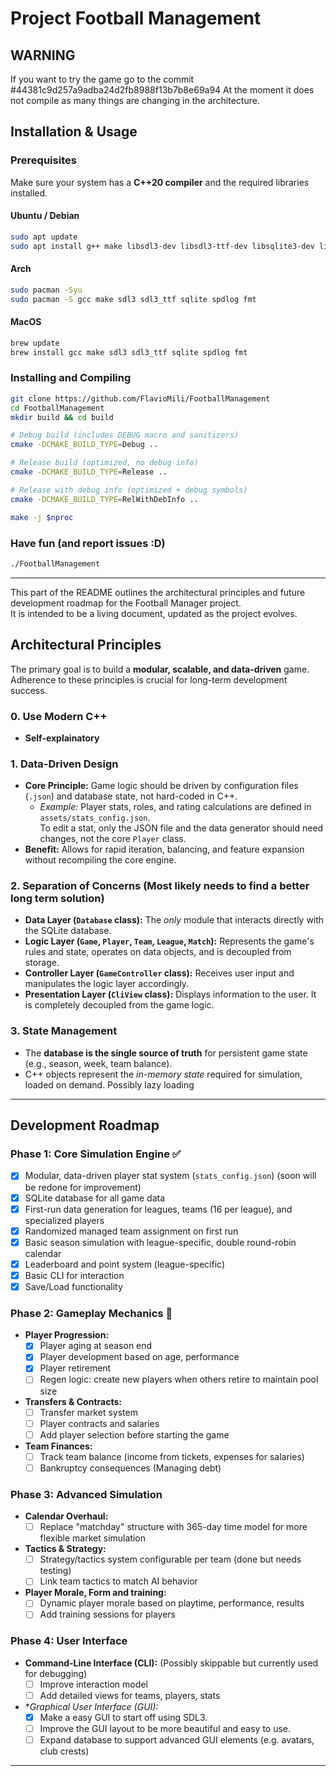 # Project Football Management

## WARNING 
If you want to try the game go to the commit #44381c9d257a9adba24d2fb8988f13b7b8e69a94
At the moment it does not compile as many things are changing in the architecture.


## Installation & Usage

### Prerequisites

Make sure your system has a **C++20 compiler** and the required libraries installed.

#### Ubuntu / Debian
```bash
sudo apt update
sudo apt install g++ make libsdl3-dev libsdl3-ttf-dev libsqlite3-dev libspdlog-dev libfmt-dev
```

#### Arch
```bash
sudo pacman -Syu
sudo pacman -S gcc make sdl3 sdl3_ttf sqlite spdlog fmt
```

#### MacOS 
```bash
brew update
brew install gcc make sdl3 sdl3_ttf sqlite spdlog fmt
```

### Installing and Compiling
```bash 
git clone https://github.com/FlavioMili/FootballManagement
cd FootballManagement
mkdir build && cd build

# Debug build (includes DEBUG macro and sanitizers)
cmake -DCMAKE_BUILD_TYPE=Debug ..

# Release build (optimized, no debug info)
cmake -DCMAKE_BUILD_TYPE=Release ..

# Release with debug info (optimized + debug symbols)
cmake -DCMAKE_BUILD_TYPE=RelWithDebInfo ..

make -j $nproc
```

### Have fun (and report issues :D)
```bash
./FootballManagement
```

---
This part of the README outlines the architectural principles and future development roadmap for the Football Manager project.  
It is intended to be a living document, updated as the project evolves.

## Architectural Principles

The primary goal is to build a **modular, scalable, and data-driven** game.  
Adherence to these principles is crucial for long-term development success.

### 0. Use Modern C++
- **Self-explainatory**

### 1. Data-Driven Design
- **Core Principle:** Game logic should be driven by configuration files (`.json`) and database state, not hard-coded in C++.
  - *Example:* Player stats, roles, and rating calculations are defined in `assets/stats_config.json`.  
    To edit a  stat, only the JSON file and the data generator should need changes, not the core `Player` class.
- **Benefit:** Allows for rapid iteration, balancing, and feature expansion without recompiling the core engine.

### 2. Separation of Concerns (Most likely needs to find a better long term solution)
- **Data Layer (`Database` class):** The *only* module that interacts directly with the SQLite database.
- **Logic Layer (`Game`, `Player`, `Team`, `League`, `Match`):** Represents the game's rules and state, operates on data objects, and is decoupled from storage.
- **Controller Layer (`GameController` class):** Receives user input and manipulates the logic layer accordingly.
- **Presentation Layer (`CliView` class):** Displays information to the user. It is completely decoupled from the game logic.

### 3. State Management
- The **database is the single source of truth** for persistent game state (e.g., season, week, team balance).
- C++ objects represent the *in-memory state* required for simulation, loaded on demand. Possibly lazy loading

---

## Development Roadmap

### Phase 1: Core Simulation Engine ✅
- [x] Modular, data-driven player stat system (`stats_config.json`) (soon will be redone for improvement)
- [x] SQLite database for all game data
- [x] First-run data generation for leagues, teams (16 per league), and specialized players
- [x] Randomized managed team assignment on first run
- [x] Basic season simulation with league-specific, double round-robin calendar
- [x] Leaderboard and point system (league-specific)
- [x] Basic CLI for interaction
- [x] Save/Load functionality

### Phase 2: Gameplay Mechanics 🚧
- **Player Progression:**
  - [x] Player aging at season end
  - [x] Player development based on age, performance
  - [x] Player retirement
  - [ ] Regen logic: create new players when others retire to maintain pool size
- **Transfers & Contracts:**
  - [ ] Transfer market system
  - [ ] Player contracts and salaries
  - [ ] Add player selection before starting the game
- **Team Finances:**
  - [ ] Track team balance (income from tickets, expenses for salaries)
  - [ ] Bankruptcy consequences (Managing debt)

### Phase 3: Advanced Simulation
- **Calendar Overhaul:**
  - [ ] Replace "matchday" structure with 365-day time model for more flexible market simulation
- **Tactics & Strategy:**
  - [ ] Strategy/tactics system configurable per team (done but needs testing)
  - [ ] Link team tactics to match AI behavior
- **Player Morale, Form and training:**
  - [ ] Dynamic player morale based on playtime, performance, results
  - [ ] Add training sessions for players
 
### Phase 4: User Interface
- **Command-Line Interface (CLI):** (Possibly skippable but currently used for debugging)
  - [ ] Improve interaction model
  - [ ] Add detailed views for teams, players, stats
- **Graphical User Interface (GUI):*
  - [x] Make a easy GUI to start off using SDL3.
  - [ ] Improve the GUI layout to be more beautiful and easy to use.
  - [ ] Expand database to support advanced GUI elements (e.g. avatars, club crests)

---
